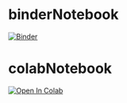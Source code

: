 # binderNotebook
[![Binder](https://mybinder.org/badge_logo.svg)](https://mybinder.org/v2/gh/danielcregg/jupyterNotebooks/master)

<!-- 
# colabNotebook
[![Open In Colab](https://colab.research.google.com/assets/colab-badge.svg)](https://colab.research.google.com/github/danielcregg/jupyterNotebooks/blob/master/DEED.ipynb)
-->

# colabNotebook
[![Open In Colab](https://colab.research.google.com/assets/colab-badge.svg)](https://colab.research.google.com/github/danielcregg/jupyterNotebooks)
